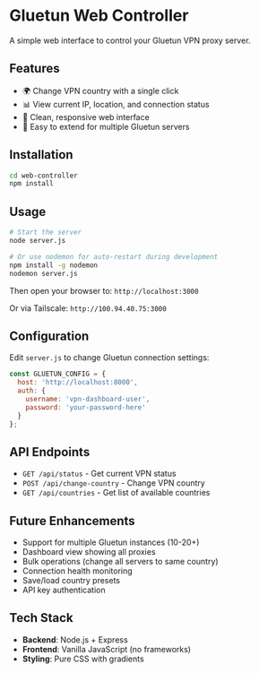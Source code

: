 # Gluetun Web Controller

A simple web interface to control your Gluetun VPN proxy server.

## Features

- 🌍 Change VPN country with a single click
- 📊 View current IP, location, and connection status
- 🎨 Clean, responsive web interface
- 🚀 Easy to extend for multiple Gluetun servers

## Installation

```bash
cd web-controller
npm install
```

## Usage

```bash
# Start the server
node server.js

# Or use nodemon for auto-restart during development
npm install -g nodemon
nodemon server.js
```

Then open your browser to: `http://localhost:3000`

Or via Tailscale: `http://100.94.40.75:3000`

## Configuration

Edit `server.js` to change Gluetun connection settings:

```javascript
const GLUETUN_CONFIG = {
  host: 'http://localhost:8000',
  auth: {
    username: 'vpn-dashboard-user',
    password: 'your-password-here'
  }
};
```

## API Endpoints

- `GET /api/status` - Get current VPN status
- `POST /api/change-country` - Change VPN country
- `GET /api/countries` - Get list of available countries

## Future Enhancements

- Support for multiple Gluetun instances (10-20+)
- Dashboard view showing all proxies
- Bulk operations (change all servers to same country)
- Connection health monitoring
- Save/load country presets
- API key authentication

## Tech Stack

- **Backend**: Node.js + Express
- **Frontend**: Vanilla JavaScript (no frameworks)
- **Styling**: Pure CSS with gradients
